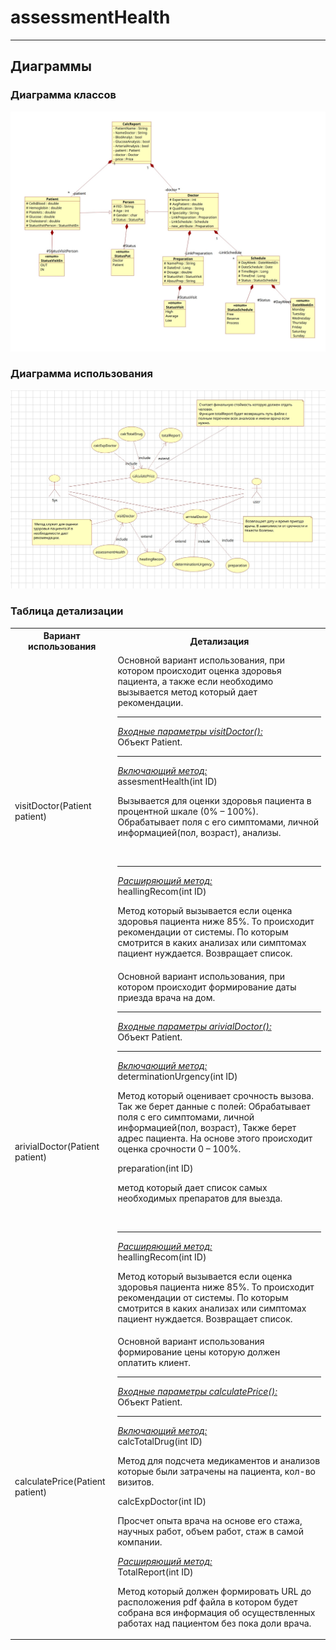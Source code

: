 # assessmentHealth
___
## Диаграммы
### Диаграмма классов
![Диаграмма классов](https://github.com/SirKokos/assessmentHealth/blob/main/doc/2.jpg)


### Диаграмма использования
![Диаграмма классов](https://github.com/SirKokos/assessmentHealth/blob/main/doc/1.jpg)

### Таблица детализации
<table>
<tr><th>Вариант использования</th><th>Детализация</th></tr> <!--ряд с ячейками заголовков-->

<tr>
    <td>visitDoctor(Patient patient)</td>
    <td>
       Основной вариант использования, при котором происходит оценка здоровья пациента, а также если необходимо вызывается метод который дает рекомендации.
        <br><hr>
       <u> <i>Входные параметры visitDoctor():</i></u><br>
        Объект Patient.
        <br><hr>
        <u><i> Включающий метод: </i></u><br>
        assesmentHealth(int ID) 
        <p> Вызывается для оценки здоровья пациента в процентной шкале (0% – 100%). Обрабатывает поля с его симптомами, личной информацией(пол, возраст), анализы.</p>
        <br><hr>
        <u><i>Расширяющий метод:</i></u><br>
        heallingRecom(int ID)
        <p>Метод который вызывается если оценка здоровья пациента ниже 85%. То происходит рекомендации от системы. По которым смотрится в каких анализах или симптомах пациент нуждается. Возвращает список.</p>
</td>

<tr>
    <td>arivialDoctor(Patient patient)</td>
    <td>
       Основной вариант использования, при котором происходит формирование даты приезда врача на дом.
        <br><hr>
         <u> <i>Входные параметры arivialDoctor():</i></u><br>
        Объект Patient.
        <br><hr>
         <u> <i>Включающий метод:</i></u><br>
        determinationUrgency(int ID)
        <p>
            Метод который оценивает срочность вызова. Так же берет данные с полей:  Обрабатывает поля с его симптомами, личной информацией(пол, возраст), 
            Также берет адрес пациента. На основе этого происходит оценка срочности 0 – 100%.
        </p>
        preparation(int ID)
        <p>
            метод который дает список самых необходимых препаратов для выезда.
        </p>
        <br><hr>
        <u><i>Расширяющий метод:</i></u><br>
        heallingRecom(int ID)
        <p>Метод который вызывается если оценка здоровья пациента ниже 85%. То происходит рекомендации от системы. По которым смотрится в каких анализах или симптомах пациент нуждается. Возвращает список.</p>
</td>
<tr>
    <td>calculatePrice(Patient patient)</td>
    <td>
        Основной вариант использования формирование цены которую должен оплатить клиент.
        <br><hr>
         <u> <i>Входные параметры calculatePrice():</i></u><br>
        Объект Patient.
        <br><hr>
         <u><i>Включающий метод:</i></u><br>
        calcTotalDrug(int ID)
        <p>Метод для подсчета медикаментов и анализов которые были затрачены на пациента, кол-во визитов.</p>
        calcExpDoctor(int ID)
        <p>Просчет опыта врача на основе его стажа, научных работ,  объем работ, стаж в самой компании. </p>
         <u> <i>Расширяющий метод:</i></u><br>
        TotalReport(int ID)
        <p>Метод который должен формировать URL до расположения pdf файла в котором будет собрана вся информация об осуществленных работах над пациентом без пока доли врача.</p>
</td>

</tr> 
</table>